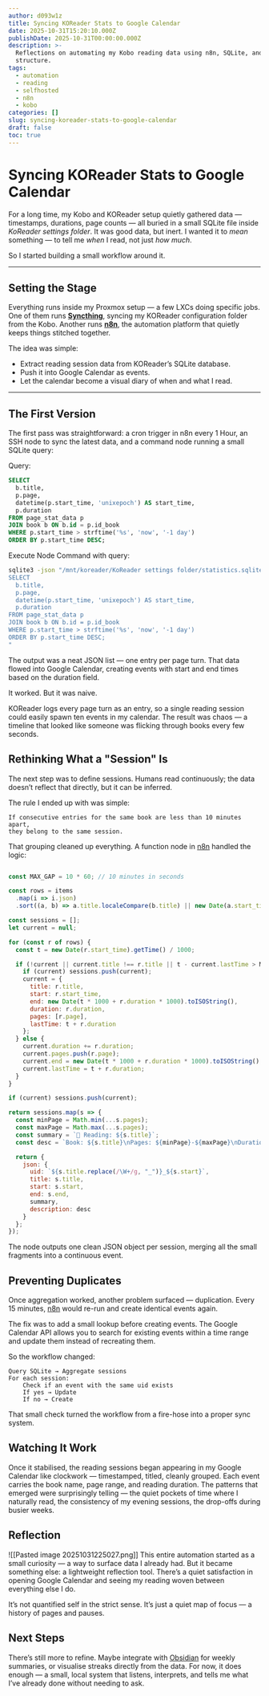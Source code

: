```yaml
---
author: d093w1z
title: Syncing KOReader Stats to Google Calendar
date: 2025-10-31T15:20:10.000Z
publishDate: 2025-10-31T00:00:00.000Z
description: >-
  Reflections on automating my Kobo reading data using n8n, SQLite, and a bit of
  structure.
tags:
  - automation
  - reading
  - selfhosted
  - n8n
  - kobo
categories: []
slug: syncing-koreader-stats-to-google-calendar
draft: false
toc: true
---
```

# Syncing KOReader Stats to Google Calendar

For a long time, my Kobo and KOReader setup quietly gathered data — timestamps, durations, page counts — all buried in a small SQLite file inside *KoReader settings folder*. It was good data, but inert. I wanted it to *mean* something — to tell me *when* I read, not just *how much*.  

So I started building a small workflow around it.

---

## Setting the Stage

Everything runs inside my Proxmox setup — a few LXCs doing specific jobs. One of them runs **[Syncthing](https://syncthing.net/)**, syncing my KOReader configuration folder from the Kobo. Another runs **[n8n](https://n8n.io)**, the automation platform that quietly keeps things stitched together.

The idea was simple:  
- Extract reading session data from KOReader’s SQLite database.  
- Push it into Google Calendar as events.  
- Let the calendar become a visual diary of when and what I read.

---

## The First Version

The first pass was straightforward: a cron trigger in n8n every 1 Hour, an SSH node to sync the latest data, and a command node running a small SQLite query:

Query:
```sql
SELECT 
  b.title, 
  p.page, 
  datetime(p.start_time, 'unixepoch') AS start_time, 
  p.duration
FROM page_stat_data p
JOIN book b ON b.id = p.id_book
WHERE p.start_time > strftime('%s', 'now', '-1 day')
ORDER BY p.start_time DESC;
```

Execute Node Command with query:
```bash
sqlite3 -json "/mnt/koreader/KoReader settings folder/statistics.sqlite3" "
SELECT 
  b.title, 
  p.page, 
  datetime(p.start_time, 'unixepoch') AS start_time, 
  p.duration
FROM page_stat_data p
JOIN book b ON b.id = p.id_book
WHERE p.start_time > strftime('%s', 'now', '-1 day')
ORDER BY p.start_time DESC;
"
```

The output was a neat JSON list — one entry per page turn. That data flowed into Google Calendar, creating events with start and end times based on the duration field.

It worked. But it was naive.

KOReader logs every page turn as an entry, so a single reading session could easily spawn ten events in my calendar. The result was chaos — a timeline that looked like someone was flicking through books every few seconds.

## Rethinking What a "Session" Is

The next step was to define sessions. Humans read continuously; the data doesn’t reflect that directly, but it can be inferred.

The rule I ended up with was simple:

    If consecutive entries for the same book are less than 10 minutes apart,
    they belong to the same session.

That grouping cleaned up everything.
A function node in [n8n](https://n8n.io) handled the logic:

```js

const MAX_GAP = 10 * 60; // 10 minutes in seconds

const rows = items
  .map(i => i.json)
  .sort((a, b) => a.title.localeCompare(b.title) || new Date(a.start_time) - new Date(b.start_time));

const sessions = [];
let current = null;

for (const r of rows) {
  const t = new Date(r.start_time).getTime() / 1000;

  if (!current || current.title !== r.title || t - current.lastTime > MAX_GAP) {
    if (current) sessions.push(current);
    current = {
      title: r.title,
      start: r.start_time,
      end: new Date(t * 1000 + r.duration * 1000).toISOString(),
      duration: r.duration,
      pages: [r.page],
      lastTime: t + r.duration
    };
  } else {
    current.duration += r.duration;
    current.pages.push(r.page);
    current.end = new Date(t * 1000 + r.duration * 1000).toISOString();
    current.lastTime = t + r.duration;
  }
}

if (current) sessions.push(current);

return sessions.map(s => {
  const minPage = Math.min(...s.pages);
  const maxPage = Math.max(...s.pages);
  const summary = `📖 Reading: ${s.title}`;
  const desc = `Book: ${s.title}\nPages: ${minPage}-${maxPage}\nDuration: ${(s.duration / 60).toFixed(1)} min`;

  return {
    json: {
      uid: `${s.title.replace(/\W+/g, "_")}_${s.start}`,
      title: s.title,
      start: s.start,
      end: s.end,
      summary,
      description: desc
    }
  };
});
```

The node outputs one clean JSON object per session, merging all the small fragments into a continuous event.

## Preventing Duplicates

Once aggregation worked, another problem surfaced — duplication.
Every 15 minutes, [n8n](https://n8n.io) would re-run and create identical events again.

The fix was to add a small lookup before creating events. The Google Calendar API allows you to search for existing events within a time range and update them instead of recreating them.

So the workflow changed:

    Query SQLite → Aggregate sessions
    For each session:
        Check if an event with the same uid exists
        If yes → Update
        If no → Create

That small check turned the workflow from a fire-hose into a proper sync system.

## Watching It Work

Once it stabilised, the reading sessions began appearing in my Google Calendar like clockwork — timestamped, titled, cleanly grouped.
Each event carries the book name, page range, and reading duration.
The patterns that emerged were surprisingly telling — the quiet pockets of time where I naturally read, the consistency of my evening sessions, the drop-offs during busier weeks.

## Reflection

![[Pasted image 20251031225027.png]]
This entire automation started as a small curiosity — a way to surface data I already had. But it became something else: a lightweight reflection tool.
There’s a quiet satisfaction in opening Google Calendar and seeing my reading woven between everything else I do.

It’s not quantified self in the strict sense. It’s just a quiet map of focus — a history of pages and pauses.

## Next Steps

There’s still more to refine.
Maybe integrate with [Obsidian](https://obsidian.md/) for weekly summaries, or visualise streaks directly from the data.
For now, it does enough — a small, local system that listens, interprets, and tells me what I’ve already done without needing to ask.
